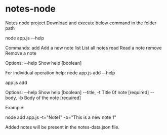 # notes-node
Notes node project
Download and execute below command in the folder path

node app.js --help

Commands:
  add     Add a new note
  list    List all notes
  read    Read a note
  remove  Remove a note

Options:
  --help  Show help                                                    [boolean]

For individual operation help:
node app.js add --help

app.js add

Options:
  --help       Show help                                               [boolean]
  --title, -t  Title 0f note                                          [required]
  --body, -b   Body of the note                                       [required]
  
Example:

node add app.js -t="Note1" -b="This is a new note 1"

Added notes will be present in the notes-data.json file.
